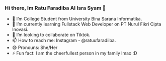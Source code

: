 ### Hi there, Im Ratu Faradiba Al Isra Syam 👋

- 🔭 I’m College Student from University Bina Sarana Informatika.
- 🌱 I’m currently learning Fullstack Web Developer on PT Nurul Fikri Cipta Inovasi.
- 👯 I’m looking to collaborate on Tiktok.
- 📫 How to reach me: Instagram - @ratuufaradiiba.
- 😄 Pronouns: She/Her
- ⚡ Fun fact: I am the cheerfullest person in my family lmao :D
